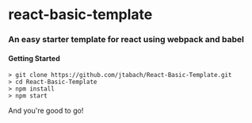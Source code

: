 # react-basic-template

### An easy starter template for react using webpack and babel

#### Getting Started

    > git clone https://github.com/jtabach/React-Basic-Template.git
    > cd React-Basic-Template
    > npm install
    > npm start

And you're good to go!
